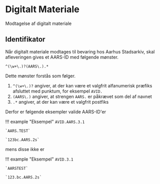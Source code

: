 # Digitalt Materiale
Modtagelse af digitalt materiale

## Identifikator
Når digitalt materiale modtages til bevaring hos Aarhus Stadsarkiv, skal afleveringen gives et AARS-ID med følgende mønster.

```regex
^(\w+\.)?(AARS\.).*
```

Dette mønster forstås som følger.

1. `^(\w+\.)?` angiver, at der kan være et valgfrit alfanumerisk præfiks afsluttet med punktum, for eksempel `AVID.`
2. `(AARS\.)` angiver, at strengen `AARS.` er påkrævet som del af navnet
3. `.*` angiver, at der kan være et valgfrit postfiks

Derfor er følgende eksempler valide AARS-ID'er

!!! example "Eksempel"
    `AVID.AARS.3.1`

    `AARS.TEST`

    `123bc.AARS.2s`

mens disse ikke er

!!! example "Eksempel"
    `AVID.3.1`

    `AARSTEST`

    `123.bc.AARS.2s`

